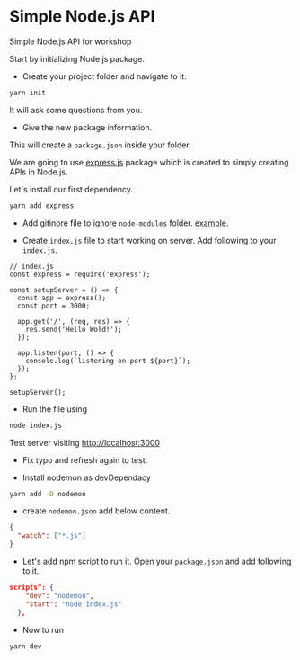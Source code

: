 # Simple Node.js API

Simple Node.js API for workshop

Start by initializing Node.js package.

- Create your project folder and navigate to it.

```sh
yarn init
```

It will ask some questions from you.

- Give the new package information.

This will create a `package.json` inside your folder.

We are going to use [express.js](https://expressjs.com/) package which is created to simply creating APIs in Node.js.

Let's install our first dependency.

```sh
yarn add express
```

* Add gitinore file to ignore `node-modules` folder. [example](http://gitignore.io/api/node). 

* Create `index.js` file to start working on server. Add following to your `index.js`.

```es6
// index.js
const express = require('express');

const setupServer = () => {
  const app = express();
  const port = 3000;

  app.get('/', (req, res) => {
    res.send('Hello Wold!');
  });

  app.listen(port, () => {
    console.log(`listening on port ${port}`);
  });
};

setupServer();
```

* Run the file using 

```sh
node index.js
```

Test server visiting [http://localhost:3000](http://localhost:3000)

* Fix typo and refresh again to test.

* Install nodemon as devDependacy

```sh
yarn add -D nodemon
```

* create `nodemon.json` add below content.

```json
{
  "watch": ["*.js"]
}
```

* Let's add npm script to run it. Open your `package.json` and add following to it.

```json
scripts": {
    "dev": "nodemon",
    "start": "node index.js"
  },
```

* Now to run

```
yarn dev
```
